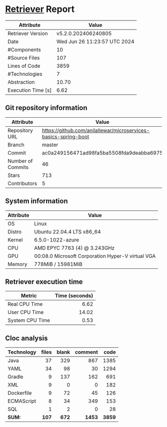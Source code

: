 # [Retriever](https://github.com/PalladioSimulator/Palladio-ReverseEngineering-Retriever) Report
| Attribute          | Value |
| ------------------ | ----- |
| Retriever Version  | v5.2.0.202406240805 |
| Date               | Wed Jun 26 11:23:57 UTC 2024 |
| #Components        | 10 |
| #Source Files      | 107 |
| Lines of Code      | 3859 |
| #Technologies      | 7 |
| Abstraction        | 10.70 |
| Execution Time [s] | 6.62 |

## Git repository information
|      Attribute    | Value |
| ----------------- | ----- |
| Repository URL    | https://github.com/anilallewar/microservices-basics-spring-boot |
| Branch            | master |
| Commit            | ac0a249156471ad98fa5ba5508fda9deabba6975 |
| Number of Commits | 46 |
| Stars             | 713 |
| Contributors      | 5 |


## System information
| Attribute | Value |
| --------- | ----- |
| OS | Linux  |
| Distro | Ubuntu 22.04.4 LTS x86_64  |
| Kernel | 6.5.0-1022-azure  |
| CPU | AMD EPYC 7763 (4) @ 3.243GHz  |
| GPU | 00:08.0 Microsoft Corporation Hyper-V virtual VGA  |
| Memory | 778MiB / 15981MiB  |

## Retriever execution time
| Metric | Time (seconds) |
| --- | ---: |
| Real CPU Time | 6.62 |
| User CPU Time | 14.02 |
| System CPU Time | 0.53 |
<!--
Explainations:
- __Real CPU Time__: actual time the command has run (can be less than total time spent in user and system mode for multi-threaded processes)
- __User CPU Time__: time the command has spent running in user mode
- __System CPU Time__: time the command has spent running in system or kernel mode
-->

## Cloc analysis

<!-- github.com/AlDanial/cloc v 1.90  T=1.31 s (114.9 files/s, 5673.4 lines/s) -->

|Technology|files|blank|comment|code|
|:-------|-------:|-------:|-------:|-------:|
|Java|37|329|867|1385|
|YAML|34|98|30|1294|
|Gradle|9|137|162|691|
|XML|9|0|0|182|
|Dockerfile|9|72|45|126|
|ECMAScript|8|34|349|153|
|SQL|1|2|0|28|
|**SUM:**|**107**|**672**|**1453**|**3859**|
